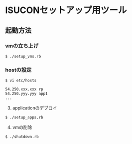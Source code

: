 # ISUCONセットアップ用ツール

## 起動方法

### vmの立ち上げ
```
$ ./setup_vms.rb	
``` 
### hostの設定
```
$ vi etc/hosts

54.250.xxx.xxx rp 
54.250.yyy.yyy app1 
... 
```
3. applicationのデプロイ
```
$ ./setup_apps.rb
```

4. vmの削除
```
$ ./shutdown.rb
```

